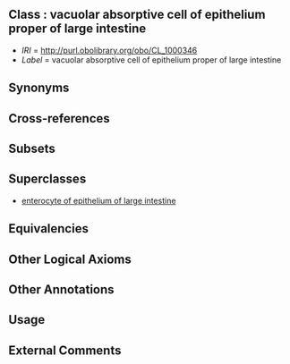 
## Class : vacuolar absorptive cell of epithelium proper of large intestine

 * *IRI* = http://purl.obolibrary.org/obo/CL_1000346
 * *Label* = vacuolar absorptive cell of epithelium proper of large intestine

## Synonyms


## Cross-references


## Subsets


## Superclasses

 * [enterocyte of epithelium of large intestine](../../CL/71/CL_0002071.md)

## Equivalencies


## Other Logical Axioms


## Other Annotations


## Usage


## External Comments

